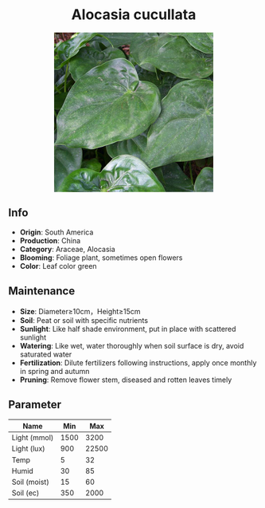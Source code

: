 <h1 align='center'>Alocasia cucullata</h1>
<p align="center">
    <img 
        align='center'
        width='320'
        src="../images/alocasia cucullata.png" 
        alt='Alocasia cucullata' />
</p>

## Info

 - **Origin**: South America
 - **Production**: China
 - **Category**: Araceae, Alocasia
 - **Blooming**: Foliage plant, sometimes open flowers
 - **Color**: Leaf color green

## Maintenance

 - **Size**: Diameter≥10cm，Height≥15cm
 - **Soil**: Peat or soil with specific nutrients
 - **Sunlight**: Like half shade environment, put in place with scattered sunlight
 - **Watering**: Like wet, water thoroughly when soil surface is dry, avoid saturated water
 - **Fertilization**: Dilute fertilizers following instructions, apply once monthly in spring and autumn
 - **Pruning**: Remove flower stem, diseased and rotten leaves timely

## Parameter

| Name         | Min  | Max   |
|--------------|------|-------|
| Light (mmol) | 1500 | 3200  |
| Light (lux)  | 900 | 22500 |
| Temp         | 5    | 32    |
| Humid        | 30   | 85    |
| Soil (moist) | 15   | 60    |
| Soil (ec)    | 350  | 2000  |